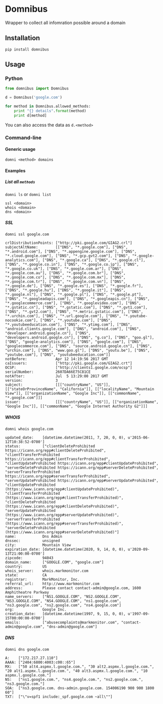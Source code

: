 # Domnibus

Wrapper to collect all infomration possible around a domain

## Installation

```pip install domnibus```

## Usage

### Python

```python
from domnibus import Domnibus

d = Domnibus('google.com')

for method in Domnibus.allowed_methods:
    print "{} details".format(method)
    print d[method]
```

You can also access the data as ```d.<method>```

### Command-line

#### Generic usage
```domni <method> domains```

#### Examples

##### List all ```methods```

```domni ls``` or ```domni list```

```
ssl <domain>
whois <domain>
dns <domain>
```

##### SSL
```domni ssl google.com```

```
crlDistributionPoints: ["http://pki.google.com/GIAG2.crl"]
subjectAltName:        [["DNS", "*.google.com"], ["DNS", "*.android.com"], ["DNS", "*.appengine.google.com"], ["DNS", "*.cloud.google.com"], ["DNS", "*.gcp.gvt2.com"], ["DNS", "*.google-analytics.com"], ["DNS", "*.google.ca"], ["DNS", "*.google.cl"], ["DNS", "*.google.co.in"], ["DNS", "*.google.co.jp"], ["DNS", "*.google.co.uk"], ["DNS", "*.google.com.ar"], ["DNS", "*.google.com.au"], ["DNS", "*.google.com.br"], ["DNS", "*.google.com.co"], ["DNS", "*.google.com.mx"], ["DNS", "*.google.com.tr"], ["DNS", "*.google.com.vn"], ["DNS", "*.google.de"], ["DNS", "*.google.es"], ["DNS", "*.google.fr"], ["DNS", "*.google.hu"], ["DNS", "*.google.it"], ["DNS", "*.google.nl"], ["DNS", "*.google.pl"], ["DNS", "*.google.pt"], ["DNS", "*.googleadapis.com"], ["DNS", "*.googleapis.cn"], ["DNS", "*.googlecommerce.com"], ["DNS", "*.googlevideo.com"], ["DNS", "*.gstatic.cn"], ["DNS", "*.gstatic.com"], ["DNS", "*.gvt1.com"], ["DNS", "*.gvt2.com"], ["DNS", "*.metric.gstatic.com"], ["DNS", "*.urchin.com"], ["DNS", "*.url.google.com"], ["DNS", "*.youtube-nocookie.com"], ["DNS", "*.youtube.com"], ["DNS", "*.youtubeeducation.com"], ["DNS", "*.ytimg.com"], ["DNS", "android.clients.google.com"], ["DNS", "android.com"], ["DNS", "developer.android.google.cn"], ["DNS", "developers.android.google.cn"], ["DNS", "g.co"], ["DNS", "goo.gl"], ["DNS", "google-analytics.com"], ["DNS", "google.com"], ["DNS", "googlecommerce.com"], ["DNS", "source.android.google.cn"], ["DNS", "urchin.com"], ["DNS", "www.goo.gl"], ["DNS", "youtu.be"], ["DNS", "youtube.com"], ["DNS", "youtubeeducation.com"]]
notBefore:             Apr 12 14:19:56 2017 GMT
caIssuers:             ["http://pki.google.com/GIAG2.crt"]
OCSP:                  ["http://clients1.google.com/ocsp"]
serialNumber:          2607DA66E75C81CE
notAfter:              Jul  5 13:29:00 2017 GMT
version:               3
subject:               [[["countryName", "US"]], [["stateOrProvinceName", "California"]], [["localityName", "Mountain View"]], [["organizationName", "Google Inc"]], [["commonName", "*.google.com"]]]
issuer:                [[["countryName", "US"]], [["organizationName", "Google Inc"]], [["commonName", "Google Internet Authority G2"]]]
```

##### WHOIS
```domni whois google.com```

```
updated_date:    [datetime.datetime(2011, 7, 20, 0, 0), u'2015-06-12T10:38:52-0700']
status:          ["clientDeleteProhibited https://icann.org/epp#clientDeleteProhibited", "clientTransferProhibited https://icann.org/epp#clientTransferProhibited", "clientUpdateProhibited https://icann.org/epp#clientUpdateProhibited", "serverDeleteProhibited https://icann.org/epp#serverDeleteProhibited", "serverTransferProhibited https://icann.org/epp#serverTransferProhibited", "serverUpdateProhibited https://icann.org/epp#serverUpdateProhibited", "clientUpdateProhibited (https://www.icann.org/epp#clientUpdateProhibited)", "clientTransferProhibited (https://www.icann.org/epp#clientTransferProhibited)", "clientDeleteProhibited (https://www.icann.org/epp#clientDeleteProhibited)", "serverUpdateProhibited (https://www.icann.org/epp#serverUpdateProhibited)", "serverTransferProhibited (https://www.icann.org/epp#serverTransferProhibited)", "serverDeleteProhibited (https://www.icann.org/epp#serverDeleteProhibited)"]
name:            Dns Admin
dnssec:          unsigned
city:            Mountain View
expiration_date: [datetime.datetime(2020, 9, 14, 0, 0), u'2020-09-13T21:00:00-0700']
zipcode:         94043
domain_name:     ["GOOGLE.COM", "google.com"]
country:         US
whois_server:    whois.markmonitor.com
state:           CA
registrar:       MarkMonitor, Inc.
referral_url:    http://www.markmonitor.com
address:         Please contact contact-admin@google.com, 1600 Amphitheatre Parkway
name_servers:    ["NS1.GOOGLE.COM", "NS2.GOOGLE.COM", "NS3.GOOGLE.COM", "NS4.GOOGLE.COM", "ns1.google.com", "ns3.google.com", "ns2.google.com", "ns4.google.com"]
org:             Google Inc.
creation_date:   [datetime.datetime(1997, 9, 15, 0, 0), u'1997-09-15T00:00:00-0700']
emails:          ["abusecomplaints@markmonitor.com", "contact-admin@google.com", "dns-admin@google.com"]
```

##### DNS
```domni dns google.com```

```
A:    ["172.217.27.110"]
AAAA: ["2404:6800:4003:c00::65"]
MX:   ["50 alt4.aspmx.l.google.com.", "30 alt2.aspmx.l.google.com.", "20 alt1.aspmx.l.google.com.", "40 alt3.aspmx.l.google.com.", "10 aspmx.l.google.com."]
NS:   ["ns1.google.com.", "ns4.google.com.", "ns2.google.com.", "ns3.google.com."]
SOA:  ["ns3.google.com. dns-admin.google.com. 154006190 900 900 1800 60"]
TXT:  ["\"v=spf1 include:_spf.google.com ~all\""]
```


